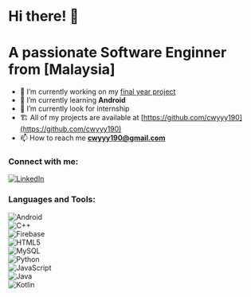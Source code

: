 # Hi there! 👋  

# A passionate Software Enginner from [Malaysia]  

- 🌱 I’m currently working on my [final year project](https://github.com/cwyyy190/Final-Year-Project)  
- 🌿 I’m currently learning **Android**  
- 👋 I’m currently look for internship  
- 🏗️ All of my projects are available at [https://github.com/cwyyy190](https://github.com/cwyyy190)  
- 📫 How to reach me **cwyyy190@gmail.com**  
  
### Connect with me:  
[![LinkedIn](https://img.shields.io/badge/LinkedIn-%230A66C2.svg?style=for-the-badge&logo=linkedin&logoColor=white)](https://www.linkedin.com/in/chong-win-yan/)  
  
### Languages and Tools:  
![Android](https://img.shields.io/badge/Android-3DDC84?style=for-the-badge&logo=android&logoColor=white)  
![C++](https://img.shields.io/badge/C++-00599C?style=for-the-badge&logo=cplusplus&logoColor=white)  
![Firebase](https://img.shields.io/badge/Firebase-FFCA28?style=for-the-badge&logo=firebase&logoColor=black)  
![HTML5](https://img.shields.io/badge/HTML5-E34F26?style=for-the-badge&logo=html5&logoColor=white)  
![MySQL](https://img.shields.io/badge/MySQL-4479A1?style=for-the-badge&logo=mysql&logoColor=white)  
![Python](https://img.shields.io/badge/Python-3776AB?style=for-the-badge&logo=python&logoColor=white)  
![JavaScript](https://img.shields.io/badge/JavaScript-F7DF1E?style=for-the-badge&logo=javascript&logoColor=black)  
![Java](https://img.shields.io/badge/Java-007396?style=for-the-badge&logo=java&logoColor=white)  
![Kotlin](https://img.shields.io/badge/Kotlin-0095D5?style=for-the-badge&logo=kotlin&logoColor=white)  
